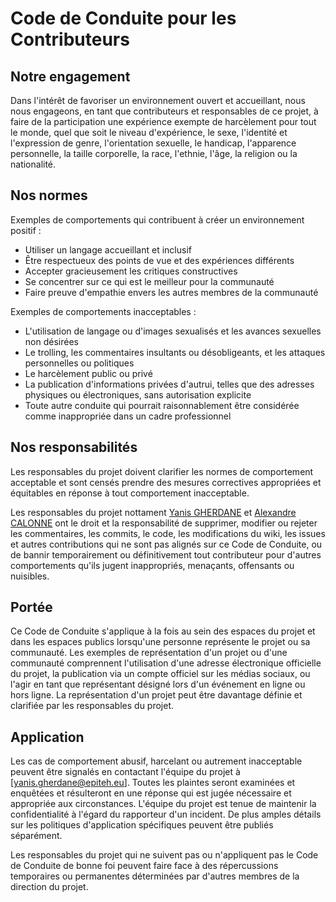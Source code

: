 # Code de Conduite pour les Contributeurs

## Notre engagement

Dans l'intérêt de favoriser un environnement ouvert et accueillant, nous nous engageons, en tant que contributeurs et responsables de ce projet, à faire de la participation une expérience exempte de harcèlement pour tout le monde, quel que soit le niveau d'expérience, le sexe, l'identité et l'expression de genre, l'orientation sexuelle, le handicap, l'apparence personnelle, la taille corporelle, la race, l'ethnie, l'âge, la religion ou la nationalité.

## Nos normes

Exemples de comportements qui contribuent à créer un environnement positif :

* Utiliser un langage accueillant et inclusif
* Être respectueux des points de vue et des expériences différents
* Accepter gracieusement les critiques constructives
* Se concentrer sur ce qui est le meilleur pour la communauté
* Faire preuve d'empathie envers les autres membres de la communauté

Exemples de comportements inacceptables :

* L'utilisation de langage ou d'images sexualisés et les avances sexuelles non désirées
* Le trolling, les commentaires insultants ou désobligeants, et les attaques personnelles ou politiques
* Le harcèlement public ou privé
* La publication d'informations privées d'autrui, telles que des adresses physiques ou électroniques, sans autorisation explicite
* Toute autre conduite qui pourrait raisonnablement être considérée comme inappropriée dans un cadre professionnel

## Nos responsabilités

Les responsables du projet doivent clarifier les normes de comportement acceptable et sont censés prendre des mesures correctives appropriées et équitables en réponse à tout comportement inacceptable.

Les responsables du projet nottament [Yanis GHERDANE](https://github.com/Yanis23-26) et [Alexandre CALONNE](https://github.com/alexandre95calonne) ont le droit et la responsabilité de supprimer, modifier ou rejeter les commentaires, les commits, le code, les modifications du wiki, les issues et autres contributions qui ne sont pas alignés sur ce Code de Conduite, ou de bannir temporairement ou définitivement tout contributeur pour d'autres comportements qu'ils jugent inappropriés, menaçants, offensants ou nuisibles.

## Portée

Ce Code de Conduite s'applique à la fois au sein des espaces du projet et dans les espaces publics lorsqu'une personne représente le projet ou sa communauté. Les exemples de représentation d'un projet ou d'une communauté comprennent l'utilisation d'une adresse électronique officielle du projet, la publication via un compte officiel sur les médias sociaux, ou l'agir en tant que représentant désigné lors d'un événement en ligne ou hors ligne. La représentation d'un projet peut être davantage définie et clarifiée par les responsables du projet.

## Application

Les cas de comportement abusif, harcelant ou autrement inacceptable peuvent être signalés en contactant l'équipe du projet à [yanis.gherdane@epiteh.eu]. Toutes les plaintes seront examinées et enquêtées et résulteront en une réponse qui est jugée nécessaire et appropriée aux circonstances. L'équipe du projet est tenue de maintenir la confidentialité à l'égard du rapporteur d'un incident. De plus amples détails sur les politiques d'application spécifiques peuvent être publiés séparément.

Les responsables du projet qui ne suivent pas ou n'appliquent pas le Code de Conduite de bonne foi peuvent faire face à des répercussions temporaires ou permanentes déterminées par d'autres membres de la direction du projet.
